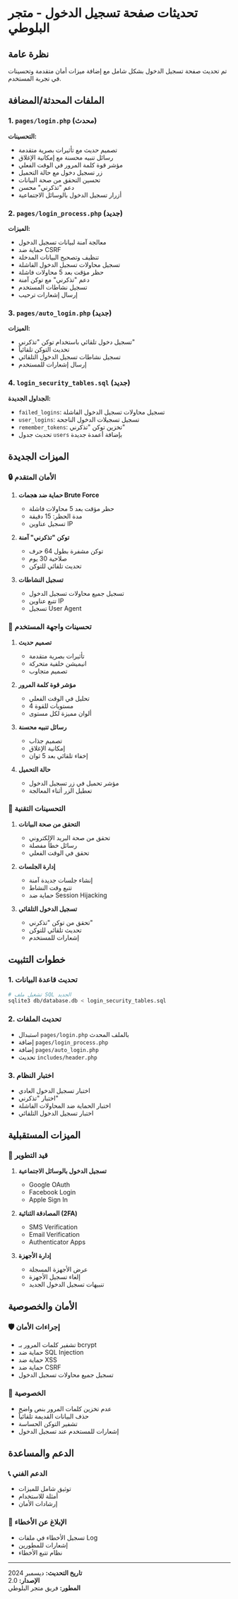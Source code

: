 # تحديثات صفحة تسجيل الدخول - متجر البلوطي

## نظرة عامة
تم تحديث صفحة تسجيل الدخول بشكل شامل مع إضافة ميزات أمان متقدمة وتحسينات في تجربة المستخدم.

## الملفات المحدثة/المضافة

### 1. `pages/login.php` (محدث)
**التحسينات:**
- تصميم حديث مع تأثيرات بصرية متقدمة
- رسائل تنبيه محسنة مع إمكانية الإغلاق
- مؤشر قوة كلمة المرور في الوقت الفعلي
- زر تسجيل دخول مع حالة التحميل
- تحسين التحقق من صحة البيانات
- دعم "تذكرني" محسن
- أزرار تسجيل الدخول بالوسائل الاجتماعية

### 2. `pages/login_process.php` (جديد)
**الميزات:**
- معالجة آمنة لبيانات تسجيل الدخول
- حماية ضد CSRF
- تنظيف وتصحيح البيانات المدخلة
- تسجيل محاولات تسجيل الدخول الفاشلة
- حظر مؤقت بعد 5 محاولات فاشلة
- دعم "تذكرني" مع توكن آمنة
- تسجيل نشاطات المستخدم
- إرسال إشعارات ترحيب

### 3. `pages/auto_login.php` (جديد)
**الميزات:**
- تسجيل دخول تلقائي باستخدام توكن "تذكرني"
- تحديث التوكن تلقائياً
- تسجيل نشاطات تسجيل الدخول التلقائي
- إرسال إشعارات للمستخدم

### 4. `login_security_tables.sql` (جديد)
**الجداول الجديدة:**
- `failed_logins`: تسجيل محاولات تسجيل الدخول الفاشلة
- `user_logins`: تسجيل تسجيلات الدخول الناجحة
- `remember_tokens`: تخزين توكن "تذكرني"
- تحديث جدول `users` بإضافة أعمدة جديدة

## الميزات الجديدة

### 🔒 الأمان المتقدم
1. **حماية ضد هجمات Brute Force**
   - حظر مؤقت بعد 5 محاولات فاشلة
   - مدة الحظر: 15 دقيقة
   - تسجيل عناوين IP

2. **توكن "تذكرني" آمنة**
   - توكن مشفرة بطول 64 حرف
   - صلاحية 30 يوم
   - تحديث تلقائي للتوكن

3. **تسجيل النشاطات**
   - تسجيل جميع محاولات تسجيل الدخول
   - تتبع عناوين IP
   - تسجيل User Agent

### 🎨 تحسينات واجهة المستخدم
1. **تصميم حديث**
   - تأثيرات بصرية متقدمة
   - انيميشن خلفية متحركة
   - تصميم متجاوب

2. **مؤشر قوة كلمة المرور**
   - تحليل في الوقت الفعلي
   - 4 مستويات للقوة
   - ألوان مميزة لكل مستوى

3. **رسائل تنبيه محسنة**
   - تصميم جذاب
   - إمكانية الإغلاق
   - إخفاء تلقائي بعد 5 ثوان

4. **حالة التحميل**
   - مؤشر تحميل في زر تسجيل الدخول
   - تعطيل الزر أثناء المعالجة

### 🔧 التحسينات التقنية
1. **التحقق من صحة البيانات**
   - تحقق من صحة البريد الإلكتروني
   - رسائل خطأ مفصلة
   - تحقق في الوقت الفعلي

2. **إدارة الجلسات**
   - إنشاء جلسات جديدة آمنة
   - تتبع وقت النشاط
   - حماية ضد Session Hijacking

3. **تسجيل الدخول التلقائي**
   - تحقق من توكن "تذكرني"
   - تحديث تلقائي للتوكن
   - إشعارات للمستخدم

## خطوات التثبيت

### 1. تحديث قاعدة البيانات
```bash
# تشغيل ملف SQL الجديد
sqlite3 db/database.db < login_security_tables.sql
```

### 2. تحديث الملفات
- استبدال `pages/login.php` بالملف المحدث
- إضافة `pages/login_process.php`
- إضافة `pages/auto_login.php`
- تحديث `includes/header.php`

### 3. اختبار النظام
- اختبار تسجيل الدخول العادي
- اختبار "تذكرني"
- اختبار الحماية ضد المحاولات الفاشلة
- اختبار تسجيل الدخول التلقائي

## الميزات المستقبلية

### 🔮 قيد التطوير
1. **تسجيل الدخول بالوسائل الاجتماعية**
   - Google OAuth
   - Facebook Login
   - Apple Sign In

2. **المصادقة الثنائية (2FA)**
   - SMS Verification
   - Email Verification
   - Authenticator Apps

3. **إدارة الأجهزة**
   - عرض الأجهزة المسجلة
   - إلغاء تسجيل الأجهزة
   - تنبيهات تسجيل الدخول الجديد

## الأمان والخصوصية

### 🛡️ إجراءات الأمان
- تشفير كلمات المرور بـ bcrypt
- حماية ضد SQL Injection
- حماية ضد XSS
- حماية ضد CSRF
- تسجيل جميع محاولات تسجيل الدخول

### 🔐 الخصوصية
- عدم تخزين كلمات المرور بنص واضح
- حذف البيانات القديمة تلقائياً
- تشفير التوكن الحساسة
- إشعارات للمستخدم عند تسجيل الدخول

## الدعم والمساعدة

### 📞 الدعم الفني
- توثيق شامل للميزات
- أمثلة للاستخدام
- إرشادات الأمان

### 🐛 الإبلاغ عن الأخطاء
- تسجيل الأخطاء في ملفات Log
- إشعارات للمطورين
- نظام تتبع الأخطاء

---

**تاريخ التحديث:** ديسمبر 2024  
**الإصدار:** 2.0  
**المطور:** فريق متجر البلوطي 